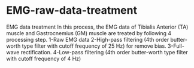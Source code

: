 # EMG-raw-data-treatment
EMG data treatment
In this process, the EMG data of Tibialis Anterior (TA) muscle and Gastrocnemius (GM) muscle are treated by following 4 processing step.
1-Raw EMG data
2-High-pass filtering (4th order butter-worth type filter with cutoff frequency of 25 Hz) for remove bias.
3-Full-wave rectification.
4-Low-pass filtering (4th order butter-worth type filter with cutoff frequency of 4 Hz)

